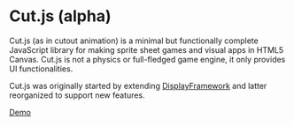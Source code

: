 Cut.js (alpha)
======

Cut.js (as in cutout animation) is a minimal but functionally complete JavaScript library for making sprite sheet games and visual apps in HTML5 Canvas.
Cut.js is not a physics or full-fledged game engine, it only provides UI functionalities.

Cut.js was originally started by extending [DisplayFramework](https://github.com/phonegap/phonegap-app-fast-canvas/blob/master/Android/assets/www/DisplayFramework.js) and latter reorganized to support new features.

[Demo](http://piqnt.github.io/cut.js/examples/sandbox/index.html)
